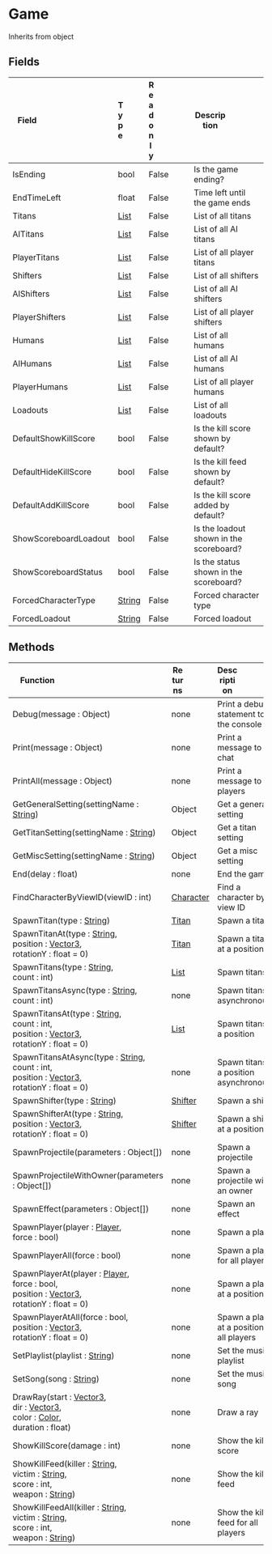 # Game
Inherits from object
## Fields
|<div style="width:30%">Field</div>|<div style="width:10%">Type</div>|<div style="width:10%">Readonly</div>|<div style="width:50%">Description</div>|
|---|---|---|---|
|IsEnding|bool|False|Is the game ending?|
|EndTimeLeft|float|False|Time left until the game ends|
|Titans|[List](../objects/List.md)|False|List of all titans|
|AITitans|[List](../objects/List.md)|False|List of all AI titans|
|PlayerTitans|[List](../objects/List.md)|False|List of all player titans|
|Shifters|[List](../objects/List.md)|False|List of all shifters|
|AIShifters|[List](../objects/List.md)|False|List of all AI shifters|
|PlayerShifters|[List](../objects/List.md)|False|List of all player shifters|
|Humans|[List](../objects/List.md)|False|List of all humans|
|AIHumans|[List](../objects/List.md)|False|List of all AI humans|
|PlayerHumans|[List](../objects/List.md)|False|List of all player humans|
|Loadouts|[List](../objects/List.md)|False|List of all loadouts|
|DefaultShowKillScore|bool|False|Is the kill score shown by default?|
|DefaultHideKillScore|bool|False|Is the kill feed shown by default?|
|DefaultAddKillScore|bool|False|Is the kill score added by default?|
|ShowScoreboardLoadout|bool|False|Is the loadout shown in the scoreboard?|
|ShowScoreboardStatus|bool|False|Is the status shown in the scoreboard?|
|ForcedCharacterType|[String](../static/String.md)|False|Forced character type|
|ForcedLoadout|[String](../static/String.md)|False|Forced loadout|
## Methods
|<div style="width:33%">Function</div>|<div style="width:33%">Returns</div>|<div style="width:33%">Description</div>|
|---|---|---|
|Debug(message : Object)|none|Print a debug statement to the console|
|Print(message : Object)|none|Print a message to the chat|
|PrintAll(message : Object)|none|Print a message to all players|
|GetGeneralSetting(settingName : [String](../static/String.md))|Object|Get a general setting|
|GetTitanSetting(settingName : [String](../static/String.md))|Object|Get a titan setting|
|GetMiscSetting(settingName : [String](../static/String.md))|Object|Get a misc setting|
|End(delay : float)|none|End the game|
|FindCharacterByViewID(viewID : int)|[Character](../objects/Character.md)|Find a character by view ID|
|SpawnTitan(type : [String](../static/String.md))|[Titan](../objects/Titan.md)|Spawn a titan|
|SpawnTitanAt(type : [String](../static/String.md),<br/>position : [Vector3](../objects/Vector3.md),<br/>rotationY : float = 0)|[Titan](../objects/Titan.md)|Spawn a titan at a position|
|SpawnTitans(type : [String](../static/String.md),<br/>count : int)|[List](../objects/List.md)|Spawn titans|
|SpawnTitansAsync(type : [String](../static/String.md),<br/>count : int)|none|Spawn titans asynchronously|
|SpawnTitansAt(type : [String](../static/String.md),<br/>count : int,<br/>position : [Vector3](../objects/Vector3.md),<br/>rotationY : float = 0)|[List](../objects/List.md)|Spawn titans at a position|
|SpawnTitansAtAsync(type : [String](../static/String.md),<br/>count : int,<br/>position : [Vector3](../objects/Vector3.md),<br/>rotationY : float = 0)|none|Spawn titans at a position asynchronously|
|SpawnShifter(type : [String](../static/String.md))|[Shifter](../objects/Shifter.md)|Spawn a shifter|
|SpawnShifterAt(type : [String](../static/String.md),<br/>position : [Vector3](../objects/Vector3.md),<br/>rotationY : float = 0)|[Shifter](../objects/Shifter.md)|Spawn a shifter at a position|
|SpawnProjectile(parameters : Object[])|none|Spawn a projectile|
|SpawnProjectileWithOwner(parameters : Object[])|none|Spawn a projectile with an owner|
|SpawnEffect(parameters : Object[])|none|Spawn an effect|
|SpawnPlayer(player : [Player](../objects/Player.md),<br/>force : bool)|none|Spawn a player|
|SpawnPlayerAll(force : bool)|none|Spawn a player for all players|
|SpawnPlayerAt(player : [Player](../objects/Player.md),<br/>force : bool,<br/>position : [Vector3](../objects/Vector3.md),<br/>rotationY : float = 0)|none|Spawn a player at a position|
|SpawnPlayerAtAll(force : bool,<br/>position : [Vector3](../objects/Vector3.md),<br/>rotationY : float = 0)|none|Spawn a player at a position for all players|
|SetPlaylist(playlist : [String](../static/String.md))|none|Set the music playlist|
|SetSong(song : [String](../static/String.md))|none|Set the music song|
|DrawRay(start : [Vector3](../objects/Vector3.md),<br/>dir : [Vector3](../objects/Vector3.md),<br/>color : [Color](../objects/Color.md),<br/>duration : float)|none|Draw a ray|
|ShowKillScore(damage : int)|none|Show the kill score|
|ShowKillFeed(killer : [String](../static/String.md),<br/>victim : [String](../static/String.md),<br/>score : int,<br/>weapon : [String](../static/String.md))|none|Show the kill feed|
|ShowKillFeedAll(killer : [String](../static/String.md),<br/>victim : [String](../static/String.md),<br/>score : int,<br/>weapon : [String](../static/String.md))|none|Show the kill feed for all players|
